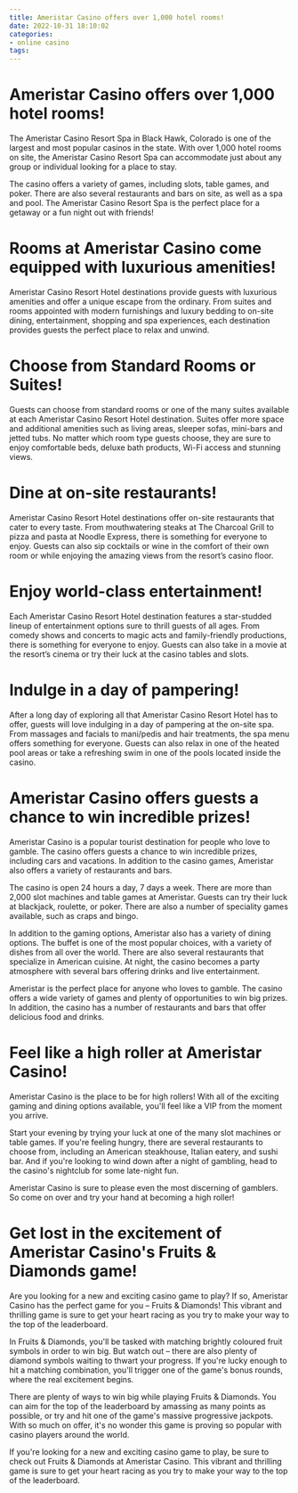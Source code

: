 ```yaml
---
title: Ameristar Casino offers over 1,000 hotel rooms!
date: 2022-10-31 18:10:02
categories:
- online casino
tags:
---
```



#  Ameristar Casino offers over 1,000 hotel rooms!

The Ameristar Casino Resort Spa in Black Hawk, Colorado is one of the largest and most popular casinos in the state. With over 1,000 hotel rooms on site, the Ameristar Casino Resort Spa can accommodate just about any group or individual looking for a place to stay.

The casino offers a variety of games, including slots, table games, and poker. There are also several restaurants and bars on site, as well as a spa and pool. The Ameristar Casino Resort Spa is the perfect place for a getaway or a fun night out with friends!

#  Rooms at Ameristar Casino come equipped with luxurious amenities!

Ameristar Casino Resort Hotel destinations provide guests with luxurious amenities and offer a unique escape from the ordinary. From suites and rooms appointed with modern furnishings and luxury bedding to on-site dining, entertainment, shopping and spa experiences, each destination provides guests the perfect place to relax and unwind.

# Choose from Standard Rooms or Suites!

Guests can choose from standard rooms or one of the many suites available at each Ameristar Casino Resort Hotel destination. Suites offer more space and additional amenities such as living areas, sleeper sofas, mini-bars and jetted tubs. No matter which room type guests choose, they are sure to enjoy comfortable beds, deluxe bath products, Wi-Fi access and stunning views.

# Dine at on-site restaurants!

Ameristar Casino Resort Hotel destinations offer on-site restaurants that cater to every taste. From mouthwatering steaks at The Charcoal Grill to pizza and pasta at Noodle Express, there is something for everyone to enjoy. Guests can also sip cocktails or wine in the comfort of their own room or while enjoying the amazing views from the resort’s casino floor.

# Enjoy world-class entertainment!

Each Ameristar Casino Resort Hotel destination features a star-studded lineup of entertainment options sure to thrill guests of all ages. From comedy shows and concerts to magic acts and family-friendly productions, there is something for everyone to enjoy. Guests can also take in a movie at the resort’s cinema or try their luck at the casino tables and slots.

# Indulge in a day of pampering!

After a long day of exploring all that Ameristar Casino Resort Hotel has to offer, guests will love indulging in a day of pampering at the on-site spa. From massages and facials to mani/pedis and hair treatments, the spa menu offers something for everyone. Guests can also relax in one of the heated pool areas or take a refreshing swim in one of the pools located inside the casino.

#  Ameristar Casino offers guests a chance to win incredible prizes!

Ameristar Casino is a popular tourist destination for people who love to gamble. The casino offers guests a chance to win incredible prizes, including cars and vacations. In addition to the casino games, Ameristar also offers a variety of restaurants and bars.

The casino is open 24 hours a day, 7 days a week. There are more than 2,000 slot machines and table games at Ameristar. Guests can try their luck at blackjack, roulette, or poker. There are also a number of speciality games available, such as craps and bingo.

In addition to the gaming options, Ameristar also has a variety of dining options. The buffet is one of the most popular choices, with a variety of dishes from all over the world. There are also several restaurants that specialize in American cuisine. At night, the casino becomes a party atmosphere with several bars offering drinks and live entertainment.

Ameristar is the perfect place for anyone who loves to gamble. The casino offers a wide variety of games and plenty of opportunities to win big prizes. In addition, the casino has a number of restaurants and bars that offer delicious food and drinks.

#  Feel like a high roller at Ameristar Casino!

Ameristar Casino is the place to be for high rollers! With all of the exciting gaming and dining options available, you'll feel like a VIP from the moment you arrive.

Start your evening by trying your luck at one of the many slot machines or table games. If you're feeling hungry, there are several restaurants to choose from, including an American steakhouse, Italian eatery, and sushi bar. And if you're looking to wind down after a night of gambling, head to the casino's nightclub for some late-night fun.

Ameristar Casino is sure to please even the most discerning of gamblers. So come on over and try your hand at becoming a high roller!

#  Get lost in the excitement of Ameristar Casino's Fruits & Diamonds game!

Are you looking for a new and exciting casino game to play? If so, Ameristar Casino has the perfect game for you – Fruits & Diamonds! This vibrant and thrilling game is sure to get your heart racing as you try to make your way to the top of the leaderboard.

In Fruits & Diamonds, you'll be tasked with matching brightly coloured fruit symbols in order to win big. But watch out – there are also plenty of diamond symbols waiting to thwart your progress. If you're lucky enough to hit a matching combination, you'll trigger one of the game's bonus rounds, where the real excitement begins.

There are plenty of ways to win big while playing Fruits & Diamonds. You can aim for the top of the leaderboard by amassing as many points as possible, or try and hit one of the game's massive progressive jackpots. With so much on offer, it's no wonder this game is proving so popular with casino players around the world.

If you're looking for a new and exciting casino game to play, be sure to check out Fruits & Diamonds at Ameristar Casino. This vibrant and thrilling game is sure to get your heart racing as you try to make your way to the top of the leaderboard.